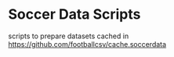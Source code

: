 # Soccer Data Scripts

scripts to prepare datasets cached in <https://github.com/footballcsv/cache.soccerdata>



